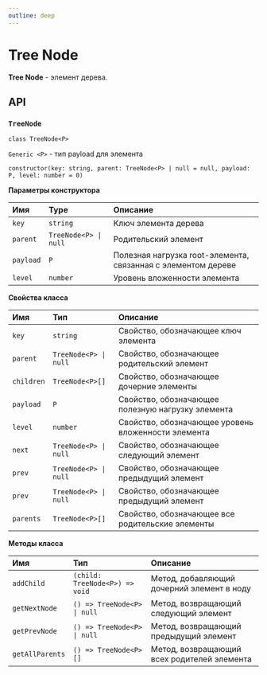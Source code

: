 ```yaml
---
outline: deep
---
```


# Tree Node

**Tree Node** - элемент дерева.

## API

### `TreeNode`

`class TreeNode<P>`

`Generic <P>` - тип payload для элемента

`constructor(key: string, parent: TreeNode<P> | null = null, payload: P, level: number = 0)`

**Параметры конструктора**

| Имя	       | Type	                 | Описание	                                                        |
|:-----------|:----------------------|:-----------------------------------------------------------------|
| `key`	     | `string`              | 	  Ключ элемента дерева                                          |
| `parent`	  | `TreeNode<P> \| null` | 	  Родительский элемент                                          |
| `payload`	 | `P`                   | 	  Полезная нагрузка root-элемента, связанная с элементом дереве |
| `level`	   | `number`              | 	  Уровень вложенности элемента                                  |

**Свойства класса**

| Имя        | Тип                   | Описание                                            |
|:-----------|:----------------------|:----------------------------------------------------|
| `key`      | `string`              | Свойство, обозначающее ключ элемента                | 
| `parent`   | `TreeNode<P> \| null` | Свойство, обозначающее родительский элемент         | 
| `children` | `TreeNode<P>[]`       | Свойство, обозначающее дочерние элементы            | 
| `payload`  | `P`                   | Свойство, обозначающее полезную нагрузку элемента   |
| `level`    | `number`              | Свойство, обозначающее уровень вложенности элемента |
| `next`     | `TreeNode<P> \| null` | Свойство, обозначающее следующий элемент            |
| `prev`     | `TreeNode<P> \| null` | Свойство, обозначающее предыдущий элемент           |
| `prev`     | `TreeNode<P> \| null` | Свойство, обозначающее предыдущий элемент           |
| `parents`  | `TreeNode<P>[]`       | Свойство, обозначающее все родительские элементы    |


**Методы класса**

| Имя             | Тип                            | Описание                                    |
|:----------------|:-------------------------------|:--------------------------------------------|
| `addChild`      | `(child: TreeNode<P>) => void` | Метод, добавляющий дочерний элемент в ноду  | 
| `getNextNode`   | `() => TreeNode<P> \| null`    | Метод, возвращающий следующий элемент       | 
| `getPrevNode`   | `() => TreeNode<P> \| null`    | Метод, возвращающий предыдущий элемент      | 
| `getAllParents` | `() => TreeNode<P>[]`          | Метод, возвращающий всех родителей элемента | 
